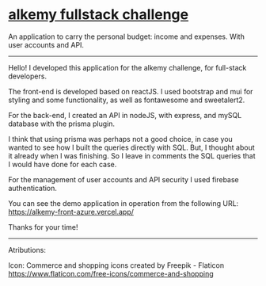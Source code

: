 # [alkemy fullstack challenge](https://alkemy-front-azure.vercel.app/)
An application to carry the personal budget: income and expenses. With user accounts and API.


________________________________________________________________________________________


Hello! 
I developed this application for the alkemy challenge, for full-stack developers.

The front-end is developed based on reactJS.
I used bootstrap and mui for styling and some functionality, as well as fontawesome and sweetalert2.

For the back-end, I created an API in nodeJS, with express, and mySQL database with the prisma plugin.

I think that using prisma was perhaps not a good choice, in case you wanted to see how I built the queries directly with SQL. But, I thought about it already when I was finishing. So I leave in comments the SQL queries that I would have done for each case.

For the management of user accounts and API security I used firebase authentication.



You can see the demo application in operation from the following URL: https://alkemy-front-azure.vercel.app/


Thanks for your time!


____________________________________________________________________________________________

Atributions:

Icon: Commerce and shopping icons created by Freepik - Flaticon    https://www.flaticon.com/free-icons/commerce-and-shopping



